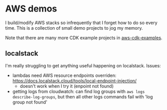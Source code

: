 # AWS demos

I build/modify AWS stacks so infrequently that I forget how to do so every time.
This is a collection of small demo projects to jog my memory.

Note that there are many more CDK example projects in [aws-cdk-examples](https://github.com/aws-samples/aws-cdk-examples/tree/master).


## localstack
I'm really struggling to get anything useful happening on localstack. Issues:

- lambdas need AWS resource endpoints overriden: https://docs.localstack.cloud/tools/local-endpoint-injection/
    - doesn't work when I try it (enpoint not found)
- getting logs from cloudwatch: can find log groups with `aws logs describe-log-groups`,
  but then all other logs commands fail with 'log group not found'
